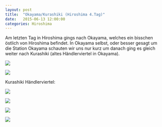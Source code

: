 ```yaml
---
layout: post
title:  "Okayama/Kurashiki (Hiroshima 4.Tag)"
date:   2015-06-13 12:00:00
categories: Hiroshima
---
```


Am letzten Tag in Hiroshima gings nach Okayama, welches ein bisschen östlich von Hiroshima befindet.
In Okayama selbst, oder besser gesagt um die Station Okayama schauten wir uns nur kurz um danach ging es gleich weiter nach Kurashiki (altes Händlerviertel in Okayama).

![](/japan2015/content/images/2015/06/image-130.jpg)

![](/japan2015/content/images/2015/06/image-131.jpg)

Kurashiki Händlerviertel:

![](/japan2015/content/images/2015/06/image-132.jpg)

![](/japan2015/content/images/2015/06/image-133.jpg)

![](/japan2015/content/images/2015/06/image-134.jpg)

![](/japan2015/content/images/2015/06/image-135.jpg)
